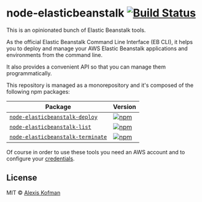 # node-elasticbeanstalk [![Build Status](https://travis-ci.org/akofman/node-elasticbeanstalk.svg?branch=master)](https://travis-ci.org/akofman/node-elasticbeanstalk)

This is an opinionated bunch of Elastic Beanstalk tools.

As the official Elastic Beanstalk Command Line Interface (EB CLI), it helps you to
deploy and manage your AWS Elastic Beanstalk applications and environments from the command line.

It also provides a convenient API so that you can manage them programmatically.

This repository is managed as a monorepository and it's composed of the following npm packages:

| Package | Version |
|--------|-------|
| [`node-elasticbeanstalk-deploy`](/deploy) | [![npm](https://img.shields.io/npm/v/node-elasticbeanstalk-deploy.svg?maxAge=2592000)](https://www.npmjs.com/package/node-elasticbeanstalk-deploy) |
| [`node-elasticbeanstalk-list`](/list) | [![npm](https://img.shields.io/npm/v/node-elasticbeanstalk-list.svg?maxAge=2592000)](https://www.npmjs.com/package/node-elasticbeanstalk-list) |
| [`node-elasticbeanstalk-terminate`](/terminate) | [![npm](https://img.shields.io/npm/v/node-elasticbeanstalk-terminate.svg?maxAge=2592000)](https://www.npmjs.com/package/node-elasticbeanstalk-terminate) |

Of course in order to use these tools you need an AWS account and to configure your [credentials](http://docs.aws.amazon.com/general/latest/gr/aws-security-credentials.html).

## License

MIT © [Alexis Kofman](https://github.com/akofman)
